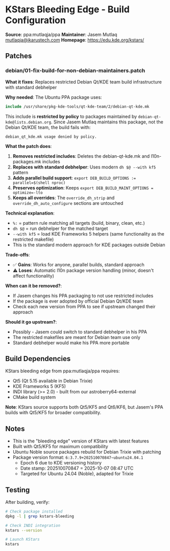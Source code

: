 # KStars Bleeding Edge - Build Configuration

**Source**: ppa:mutlaqja/ppa
**Maintainer**: Jasem Mutlaq <mutlaqja@ikarustech.com>
**Homepage**: https://edu.kde.org/kstars/

## Patches

### debian/01-fix-build-for-non-debian-maintainers.patch

**What it fixes**: Replaces restricted Debian Qt/KDE team build infrastructure with standard debhelper

**Why needed**:
The Ubuntu PPA package uses:
```makefile
include /usr/share/pkg-kde-tools/qt-kde-team/2/debian-qt-kde.mk
```

This include is **restricted by policy** to packages maintained by `debian-qt-kde@lists.debian.org`.
Since Jasem Mutlaq maintains this package, not the Debian Qt/KDE team, the build fails with:
```
debian_qt_kde.mk usage denied by policy.
```

**What the patch does**:
1. **Removes restricted includes**: Deletes the debian-qt-kde.mk and l10n-packages.mk includes
2. **Replaces with standard debhelper**: Uses modern `dh $@ --with kf5` pattern
3. **Adds parallel build support**: `export DEB_BUILD_OPTIONS := parallel=$(shell nproc)`
4. **Preserves optimization**: Keeps `export DEB_BUILD_MAINT_OPTIONS = optimize=-lto`
5. **Keeps all overrides**: The `override_dh_strip` and `override_dh_auto_configure` sections are untouched

**Technical explanation**:
- `%:` = pattern rule matching all targets (build, binary, clean, etc.)
- `dh $@` = run debhelper for the matched target
- `--with kf5` = load KDE Frameworks 5 helpers (same functionality as the restricted makefile)
- This is the standard modern approach for KDE packages outside Debian

**Trade-offs**:
- ✅ **Gains**: Works for anyone, parallel builds, standard approach
- ⚠️ **Loses**: Automatic l10n package version handling (minor, doesn't affect functionality)

**When can it be removed?**:
- If Jasem changes his PPA packaging to not use restricted includes
- If the package is ever adopted by official Debian Qt/KDE team
- Check each new version from PPA to see if upstream changed their approach

**Should it go upstream?**:
- Possibly - Jasem could switch to standard debhelper in his PPA
- The restricted makefiles are meant for Debian team use only
- Standard debhelper would make his PPA more portable

## Build Dependencies

KStars bleeding edge from ppa:mutlaqja/ppa requires:
- Qt5 (Qt 5.15 available in Debian Trixie)
- KDE Frameworks 5 (KF5)
- INDI library (>= 2.0) - built from our astroberry64-external
- CMake build system

**Note**: KStars source supports both Qt5/KF5 and Qt6/KF6, but Jasem's PPA builds with Qt5/KF5 for broader compatibility.

## Notes

- This is the "bleeding edge" version of KStars with latest features
- Built with Qt5/KF5 for maximum compatibility
- Ubuntu Noble source packages rebuild for Debian Trixie with patching
- Package version format: `6:3.7.9+202510070847~ubuntu24.04.1`
  - Epoch 6 due to KDE versioning history
  - Date stamp: 202510070847 = 2025-10-07 08:47 UTC
  - Targeted for Ubuntu 24.04 (Noble), adapted for Trixie

## Testing

After building, verify:
```bash
# Check package installed
dpkg -l | grep kstars-bleeding

# Check INDI integration
kstars --version

# Launch KStars
kstars
```
